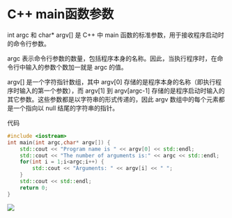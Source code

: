 
# C++ main函数参数

int argc 和 char* argv[] 是 C++ 中 main 函数的标准参数，用于接收程序启动时的命令行参数。

argc 表示命令行参数的数量，包括程序本身的名称。因此，当执行程序时，在命令行中输入的参数个数加一就是 argc 的值。

argv[] 是一个字符指针数组，其中 argv[0] 存储的是程序本身的名称（即执行程序时输入的第一个参数），而 argv[1] 到 argv[argc-1] 存储的是程序启动时输入的其它参数。这些参数都是以字符串的形式传递的，因此 argv 数组中的每个元素都是一个指向以 null 结尾的字符串的指针。

代码

```cpp
#include <iostream>
int main(int argc,char* argv[]) {
    std::cout << "Program name is " << argv[0] << std::endl;
    std::cout << "The number of arguments is:" << argc << std::endl;
    for(int i = 1;i<argc;i++) {
        std::cout << "Arguments: " << argv[i] << " ";
    }
    std::cout << std::endl;
    return 0;
}
```

![](https://static.meowrain.cn/i/2023/07/18/1142j1g-3.webp)
